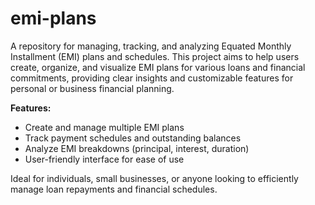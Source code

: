 emi-plans
=========

A repository for managing, tracking, and analyzing Equated Monthly Installment (EMI) plans and schedules. This project aims to help users create, organize, and visualize EMI plans for various loans and financial commitments, providing clear insights and customizable features for personal or business financial planning.

**Features:**
- Create and manage multiple EMI plans
- Track payment schedules and outstanding balances
- Analyze EMI breakdowns (principal, interest, duration)
- User-friendly interface for ease of use

Ideal for individuals, small businesses, or anyone looking to efficiently manage loan repayments and financial schedules.
